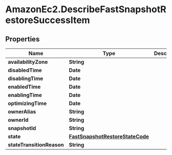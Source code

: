 # AmazonEc2.DescribeFastSnapshotRestoreSuccessItem

## Properties

Name | Type | Description | Notes
------------ | ------------- | ------------- | -------------
**availabilityZone** | **String** |  | [optional] 
**disabledTime** | **Date** |  | [optional] 
**disablingTime** | **Date** |  | [optional] 
**enabledTime** | **Date** |  | [optional] 
**enablingTime** | **Date** |  | [optional] 
**optimizingTime** | **Date** |  | [optional] 
**ownerAlias** | **String** |  | [optional] 
**ownerId** | **String** |  | [optional] 
**snapshotId** | **String** |  | [optional] 
**state** | [**FastSnapshotRestoreStateCode**](FastSnapshotRestoreStateCode.md) |  | [optional] 
**stateTransitionReason** | **String** |  | [optional] 



